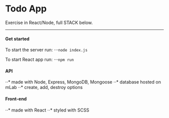# Todo App
Exercise in React/Node, full STACK below.

---

#### Get started

To start the server run:
⋅⋅⋅`node index.js`

To start React app run:
⋅⋅⋅`npm run`

#### API
⋅⋅* made with Node, Express, MongoDB, Mongoose
⋅⋅* database hosted on mLab
⋅⋅* create, add, destroy options

#### Front-end
⋅⋅* made with React
⋅⋅* styled with SCSS
